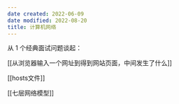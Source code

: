 ```yaml
---
date created: 2022-06-09
date modified: 2022-08-20
title: 计算机网络
---
```


从 1 个经典面试问题谈起：

[[从浏览器输入一个网址到得到网站页面，中间发生了什么]]

[[hosts文件]]

[[七层网络模型]]
